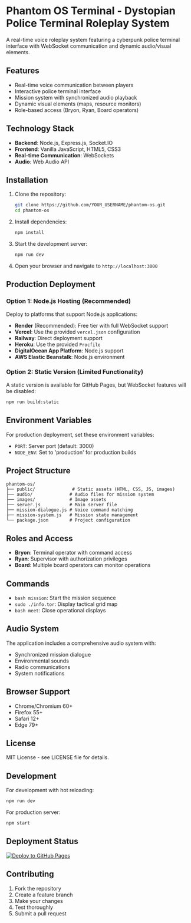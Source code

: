 # Phantom OS Terminal - Dystopian Police Terminal Roleplay System

A real-time voice roleplay system featuring a cyberpunk police terminal interface with WebSocket communication and dynamic audio/visual elements.

## Features

- Real-time voice communication between players
- Interactive police terminal interface
- Mission system with synchronized audio playback
- Dynamic visual elements (maps, resource monitors)
- Role-based access (Bryon, Ryan, Board operators)

## Technology Stack

- **Backend**: Node.js, Express.js, Socket.IO
- **Frontend**: Vanilla JavaScript, HTML5, CSS3
- **Real-time Communication**: WebSockets
- **Audio**: Web Audio API

## Installation

1. Clone the repository:
   ```bash
   git clone https://github.com/YOUR_USERNAME/phantom-os.git
   cd phantom-os
   ```

2. Install dependencies:
   ```bash
   npm install
   ```

3. Start the development server:
   ```bash
   npm run dev
   ```

4. Open your browser and navigate to `http://localhost:3000`

## Production Deployment

### Option 1: Node.js Hosting (Recommended)
Deploy to platforms that support Node.js applications:

- **Render** (Recommended): Free tier with full WebSocket support
- **Vercel**: Use the provided `vercel.json` configuration
- **Railway**: Direct deployment support
- **Heroku**: Use the provided `Procfile`
- **DigitalOcean App Platform**: Node.js support
- **AWS Elastic Beanstalk**: Node.js environment

### Option 2: Static Version (Limited Functionality)
A static version is available for GitHub Pages, but WebSocket features will be disabled:

```bash
npm run build:static
```

## Environment Variables

For production deployment, set these environment variables:

- `PORT`: Server port (default: 3000)
- `NODE_ENV`: Set to 'production' for production builds

## Project Structure

```
phantom-os/
├── public/              # Static assets (HTML, CSS, JS, images)
├── audio/              # Audio files for mission system
├── images/             # Image assets
├── server.js           # Main server file
├── mission-dialogue.js # Voice command matching
├── mission-system.js   # Mission state management
└── package.json        # Project configuration
```

## Roles and Access

- **Bryon**: Terminal operator with command access
- **Ryan**: Supervisor with authorization privileges  
- **Board**: Multiple board operators can monitor operations

## Commands

- `bash mission`: Start the mission sequence
- `sudo ./info.tor`: Display tactical grid map
- `bash meet`: Close operational displays

## Audio System

The application includes a comprehensive audio system with:
- Synchronized mission dialogue
- Environmental sounds
- Radio communications
- System notifications

## Browser Support

- Chrome/Chromium 60+
- Firefox 55+
- Safari 12+
- Edge 79+

## License

MIT License - see LICENSE file for details.

## Development

For development with hot reloading:
```bash
npm run dev
```

For production server:
```bash
npm start
```

## Deployment Status

[![Deploy to GitHub Pages](https://github.com/YOUR_USERNAME/phantom-os/actions/workflows/pages.yml/badge.svg)](https://github.com/YOUR_USERNAME/phantom-os/actions/workflows/pages.yml)

## Contributing

1. Fork the repository
2. Create a feature branch
3. Make your changes
4. Test thoroughly
5. Submit a pull request